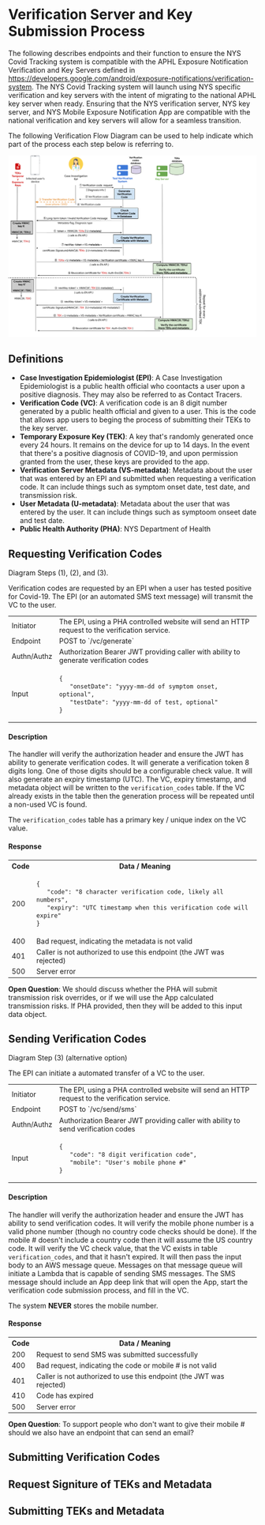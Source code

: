 # Verification Server and Key Submission Process

The following describes endpoints and their function to ensure the NYS Covid Tracking system is compatible with the APHL Exposure Notification Verification and Key Servers defined in https://developers.google.com/android/exposure-notifications/verification-system. The NYS Covid Tracking system will launch using NYS specific verification and key servers with the intent of migrating to the national APHL key server when ready. Ensuring that the NYS verification server, NYS key server, and NYS Mobile Exposure Notification App are compatible with the national verification and key servers will allow for a seamless transition.

The following Verification Flow Diagram can be used to help indicate which part of the process each step below is referring to.

![Verificatioon Flow Diagram](verification-certificate-hmac-flow-diagram.png)

## Definitions

* __Case Investigation Epidemiologist (EPI)__: A Case Investigation Epidemiologist is a public health official who coontacts a user upon a positive diagnosis. They may also be referred to as Contact Tracers.
* __Verification Code (VC)__: A verification code is an 8 digit number generated by a public health official and given to a user. This is the code that allows app users to beging the process of submitting their TEKs to the key server.
* __Temporary Exposure Key (TEK)__: A key that's randomly generated once every 24 hours. It remains on the device for up to 14 days. In the event that there's a positive diagnosis of COVID-19, and upon permission granted from the user, these keys are provided to the app.
* __Verification Server Metadata (VS-metadata)__: Metadata about the user that was entered by an EPI and submitted when requesting a verification code. It can include things such as symptom onset date, test date, and transmission risk.
* __User Metadata (U-metadata)__: Metadata about the user that was entered by the user. It can include things such as symptoom onseet date and test date.
* __Public Health Authority (PHA)__: NYS Department of Health

## Requesting Verification Codes

Diagram Steps (1), (2), and (3).

Verification codes are requested by an EPI when a user has tested positive for Covid-19. The EPI (or an automated SMS text message) will transmit the VC to the user.

<table>
<tr>
<td>Initiator</td>
<td>The EPI, using a PHA controlled website will send an HTTP request to the verification service.</td>
</tr>
<tr>
<td>Endpoint</td>
<td>POST to `/vc/generate`</td>
</tr>
<tr>
<td>Authn/Authz</td>
<td>Authorization Bearer JWT providing caller with ability to generate verification codes</td>
</tr>
<tr>
<td>Input</td>
<td>

    {
       "onsetDate": "yyyy-mm-dd of symptom onset, optional",
       "testDate": "yyyy-mm-dd of test, optional"
    }

</td>
</tr>
</table>

#### Description

The handler will verify the authorization header and ensure the JWT has ability to generate verification codes. It will generate a verification token 8 digits long. One of those digits should be a configurable check value. It will also generate an expiry timestamp (UTC). The VC, expiry timestamp, and metadata object will be written to the `verification_codes` table. If the VC already exists in the table then the generation process will be repeated until a non-used VC is found.

The `verification_codes` table has a primary key / unique index on the VC value.

#### Response

<table>
<tr><th>Code</th><th>Data / Meaning</th></tr>
<tr>
<td>200</td>
<td>

    {
       "code": "8 character verification code, likely all numbers",
       "expiry": "UTC timestamp when this verification code will expire"
    }
</td>
</tr>
<tr>
<td>400</td>
<td>Bad request, indicating the metadata is not valid</td>
</tr>
<tr>
<td>401</td>
<td>Caller is not authorized to use this endpoint (the JWT was rejected)</td>
</tr>
<tr>
<td>500</td>
<td>Server error</td>
</tr>
</table>

__Open Question__: We should discuss whether the PHA will submit transmission risk overrides, or if we will use the App calculated transmission risks. If PHA provided, then they will be added to this input data object.

## Sending Verification Codes

Diagram Step (3) (alternative option)

The EPI can initiate a automated transfer of a VC to the user.

<table>
<tr>
<td>Initiator</td>
<td>The EPI, using a PHA controlled website will send an HTTP request to the verification service.</td>
</tr>
<tr>
<td>Endpoint</td>
<td>POST to `/vc/send/sms`</td>
</tr>
<tr>
<td>Authn/Authz</td>
<td>Authorization Bearer JWT providing caller with ability to send verification codes</td>
</tr>
<tr>
<td>Input</td>
<td>

    {
       "code": "8 digit verification code",
       "mobile": "User's mobile phone #"
    }

</td>
</tr>
</table>

#### Description

The handler will verify the authorization header and ensure the JWT has ability to send verification codes. It will verify the mobile phone number is a valid phone number (though no country code checks should be done). If the mobile # doesn't include a country code then it will assume the US country code. It will verify the VC check value, that the VC exists in table `verification_codes`, and that it hasn't expired. It will then pass the input body to an AWS message queue. Messages on that message queue will initiate a Lambda that is capable of sending SMS messages. The SMS message should include an App deep link that will open the App, start the verification code submission process, and fill in the VC.

The system __NEVER__ stores the mobile number.

#### Response

<table>
<tr><th>Code</th><th>Data / Meaning</th></tr>
<tr>
<td>200</td>
<td>Request to send SMS was submitted successfully</td>
</tr>
<tr>
<td>400</td>
<td>Bad request, indicating the code or mobile # is not valid</td>
</tr>
<tr>
<td>401</td>
<td>Caller is not authorized to use this endpoint (the JWT was rejected)</td>
</tr>
<tr>
<td>410</td>
<td>Code has expired</td>
</tr>
<tr>
<td>500</td>
<td>Server error</td>
</tr>
</table>

__Open Question__: To support people who don't want to give their mobile # should we also have an endpoint that can send an email?

## Submitting Verification Codes

## Request Signiture of TEKs and Metadata

## Submitting TEKs and Metadata
